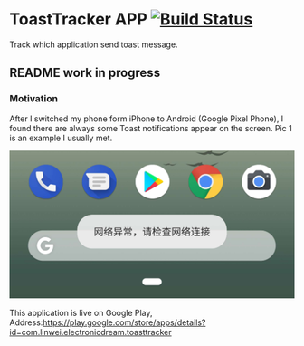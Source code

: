 # ToastTracker APP  [![Build Status](https://travis-ci.org/hlwhl/ToastTracker.svg?branch=dev)](https://travis-ci.org/hlwhl/ToastTracker)
Track which application send toast message.

## README work in progress

### Motivation
After I switched my phone form iPhone to Android (Google Pixel Phone), I found there are always some Toast notifications appear on the screen. Pic 1 is an example I usually met.

![Example1](1.jpeg "annoying toast")

This application is live on Google Play, Address:https://play.google.com/store/apps/details?id=com.linwei.electronicdream.toasttracker

